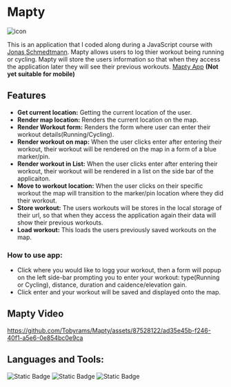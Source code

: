 # Mapty
![icon](https://github.com/Tobyrams/Mapty/assets/87528122/f7a7a669-21e9-4d59-bc33-23e9d6ff6077)

This is an application that I coded along during a JavaScript course with [Jonas Schmedtmann](https://www.udemy.com/user/jonasschmedtmann/). 
Mapty allows users to log thier workout being running or cycling. Mapty will store the users
information so that when they access the application later they will see their previous workouts.
[Mapty App](https://tobyrams.github.io/Mapty/) **(Not yet suitable for mobile)**

## Features
 - **Get current location:**  Getting the current location of the user.
 - **Render map location:** Renders the current location on the map. 
 - **Render Workout form:** Renders the form where user can enter their workout details(Running/Cycling).  
 - **Render workout on map:** When the user clicks enter after entering their workout, their workout will be rendered on the map in a form of a blue marker/pin.   
 - **Render workout in List:**  When the user clicks enter after entering their workout, their workout will be rendered in a list on the side bar of the applicaiton.
 - **Move to workout location:** When the user clicks on their specific workout the map will transition to the marker/pin location where they did their workout.  
 - **Store workout:** The users workouts will be stores in the local storage of their url, so that when they access the application again their data will show their previous workouts.  
 - **Load workout:** This loads the users previously saved workouts on the map.

### How to use app:
- Click where you would like to logg your workout, then a form will popup on the left side-bar prompting you to enter your workout: type(Running or Cycling), distance, duration and caidence/elevation gain.
- Click enter and your workout will be saved and displayed onto the map.

## Mapty Video
https://github.com/Tobyrams/Mapty/assets/87528122/ad35e45b-f246-40f1-a5e6-0e854bc0e9ca

## Languages and Tools:
![Static Badge](https://img.shields.io/badge/JavaScript-yellow?style=for-the-badge&logoColor=yellow)
![Static Badge](https://img.shields.io/badge/HTML-orange?style=for-the-badge&logoColor=orange)
![Static Badge](https://img.shields.io/badge/CSS-purple?style=for-the-badge&logoColor=purple)
